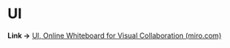 # **UI**

**Link →** [UI, Online Whiteboard for Visual Collaboration (miro.com)](https://miro.com/app/board/uXjVOHxl78Q=/)
